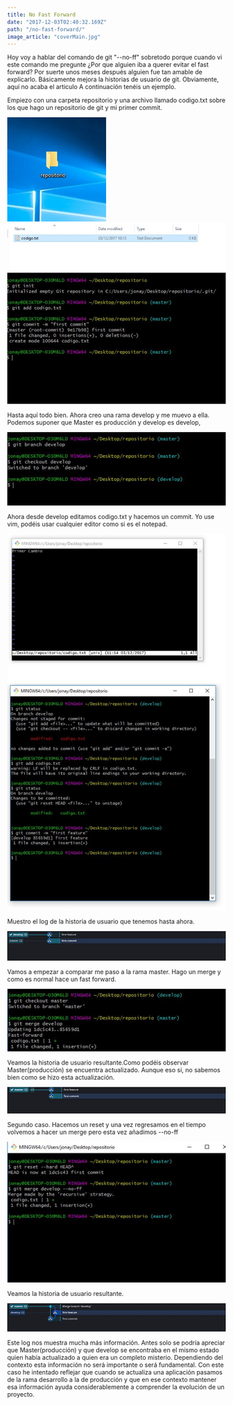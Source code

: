 ```yaml
---
title: No Fast Forward
date: "2017-12-03T02:40:32.169Z"
path: "/no-fast-forward/"
image_article: "coverMain.jpg"
---
```


Hoy voy a hablar del comando de git "--no-ff" sobretodo porque cuando vi este comando
me pregunte ¿Por que alguien iba a querer evitar el fast forward? Por suerte
unos meses después alguien fue tan amable de explicarlo. Básicamente mejora
la historias de usuario de git. Obviamente, aquí no acaba el articulo 
A continuación tenéis un ejemplo.

Empiezo con una carpeta repositorio y una archivo llamado codigo.txt sobre los que hago
un repositorio de git y mi primer commit.

![no-fast-forward-1](no-fast-forward-1.jpg)
![no-fast-forward-2](no-fast-forward-2.JPG)
![no-fast-forward-3](no-fast-forward-3.JPG)

Hasta aquí todo bien. Ahora creo una rama develop y me muevo a ella.
Podemos suponer que Master es producción y develop es develop,

![no-fast-forward-4](no-fast-forward-4.JPG)

Ahora desde develop editamos codigo.txt y hacemos un commit. Yo use vim,
podéis usar cualquier editor como si es el notepad.


![no-fast-forward-6](no-fast-forward-6.JPG)
![no-fast-forward-7](no-fast-forward-7.JPG)


Muestro el log de la historia de usuario que tenemos hasta ahora.

![no-fast-forward-5](no-fast-forward-8.JPG)

Vamos a empezar a comparar me paso a la rama master. Hago un merge y como
es normal hace un fast forward.

![no-fast-forward-9](no-fast-forward-9.JPG)

Veamos la historia de usuario resultante.Como podéis observar Master(producción)
se encuentra actualizado. Aunque eso si, no sabemos bien como se hizo esta actualización.

![no-fast-forward-10](no-fast-forward-10.JPG)

Segundo caso. Hacemos un reset y una vez regresamos en el tiempo volvemos a hacer un merge
pero esta vez añadimos --no-ff

![no-fast-forward-12](no-fast-forward-12.JPG)

Veamos la historia de usuario resultante.

![no-fast-forward-11](no-fast-forward-11.JPG)

Este log nos muestra mucha más información. Antes solo se podría 
apreciar que Master(producción) y que develop se encontraba en el mismo estado quien había actualizado
a quien era un completo misterio.
Dependiendo del contexto esta información no será importante o será fundamental.
Con este caso he intentado reflejar que cuando se actualiza una aplicación pasamos de la rama desarrollo a la de producción 
 y que en ese contexto mantener esa información ayuda considerablemente a comprender la evolución de un proyecto. 






